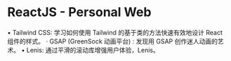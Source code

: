 # ReactJS - Personal Web
• Tailwind CSS: 学习如何使用 Tailwind 的基于类的方法快速有效地设计 React 组件的样式。
‧ GSAP (GreenSock 动画平台) : 发现用 GSAP 创作迷人动画的艺术。
• Lenis: 通过平滑的滚动库增强用户体验，Lenis。
